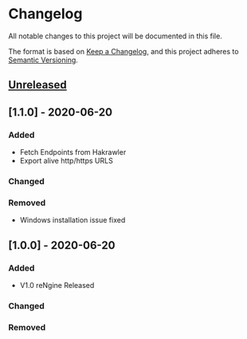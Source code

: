 # Changelog
All notable changes to this project will be documented in this file.

The format is based on [Keep a Changelog](https://keepachangelog.com/en/1.0.0/),
and this project adheres to [Semantic Versioning](https://semver.org/spec/v2.0.0.html).

## [Unreleased]

## [1.1.0] - 2020-06-20

### Added
- Fetch Endpoints from Hakrawler
- Export alive http/https URLS

### Changed

### Removed
- Windows installation issue fixed

## [1.0.0] - 2020-06-20

### Added
- V1.0 reNgine Released

### Changed

### Removed


[Unreleased]: https://github.com/olivierlacan/keep-a-changelog/compare/v1.0.0...HEAD
